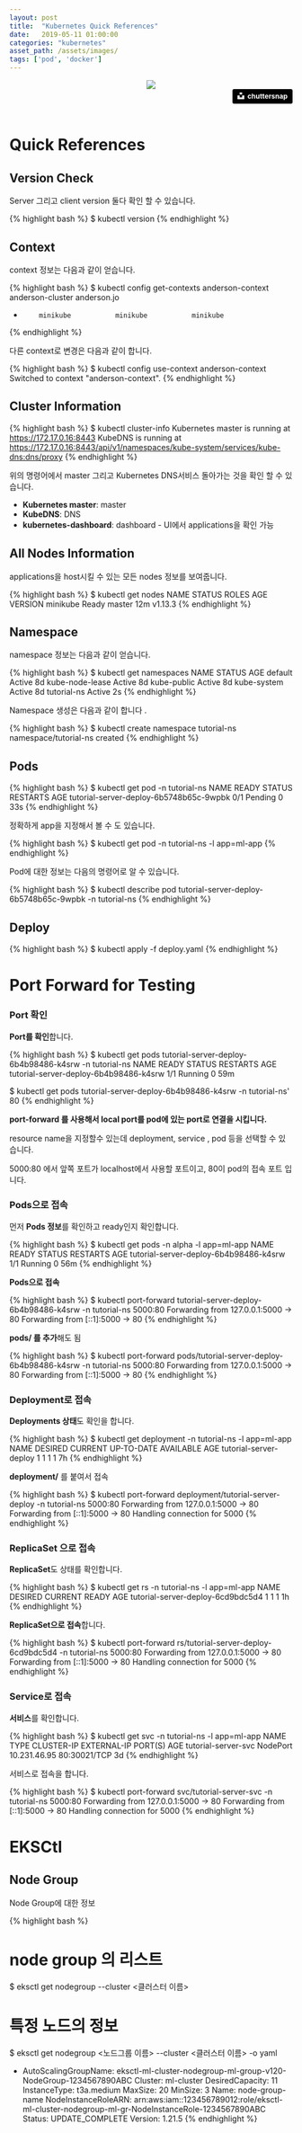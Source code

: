 ```yaml
---
layout: post
title:  "Kubernetes Quick References"
date:   2019-05-11 01:00:00
categories: "kubernetes"
asset_path: /assets/images/
tags: ['pod', 'docker']
---
```




<header>
    <img src="{{ page.asset_path }}kubernetes-wallpaper.jpg" class="img-responsive img-rounded img-fluid">
    <div style="text-align:right;">
    <a style="background-color:black;color:white;text-decoration:none;padding:4px 6px;font-family:-apple-system, BlinkMacSystemFont, &quot;San Francisco&quot;, &quot;Helvetica Neue&quot;, Helvetica, Ubuntu, Roboto, Noto, &quot;Segoe UI&quot;, Arial, sans-serif;font-size:12px;font-weight:bold;line-height:1.2;display:inline-block;border-radius:3px" href="https://unsplash.com/@chuttersnap?utm_medium=referral&amp;utm_campaign=photographer-credit&amp;utm_content=creditBadge" target="_blank" rel="noopener noreferrer" title="Download free do whatever you want high-resolution photos from chuttersnap"><span style="display:inline-block;padding:2px 3px"><svg xmlns="http://www.w3.org/2000/svg" style="height:12px;width:auto;position:relative;vertical-align:middle;top:-2px;fill:white" viewBox="0 0 32 32"><title>unsplash-logo</title><path d="M10 9V0h12v9H10zm12 5h10v18H0V14h10v9h12v-9z"></path></svg></span><span style="display:inline-block;padding:2px 3px">chuttersnap</span></a> 
    </div>
</header>




# Quick References


## Version Check

Server 그리고 client version 둘다 확인 할 수 있습니다. 

{% highlight bash %}
$ kubectl version
{% endhighlight %}

## Context

context 정보는 다음과 같이 얻습니다. 

{% highlight bash %}
$ kubectl config get-contexts
          anderson-context   anderson-cluster   anderson.jo   
*         minikube           minikube           minikube   
{% endhighlight %}

다른 context로 변경은 다음과 같이 합니다. 

{% highlight bash %}
$ kubectl config use-context anderson-context
Switched to context "anderson-context".
{% endhighlight %}

## Cluster Information

{% highlight bash %}
$ kubectl cluster-info
Kubernetes master is running at https://172.17.0.16:8443
KubeDNS is running at https://172.17.0.16:8443/api/v1/namespaces/kube-system/services/kube-dns:dns/proxy
{% endhighlight %}


위의 명령어에서 master 그리고 Kubernetes DNS서비스 돌아가는 것을 확인 할 수 있습니다. 

- **Kubernetes master**: master
- **KubeDNS**: DNS
- **kubernetes-dashboard**: dashboard - UI에서 applications을 확인 가능



## All Nodes Information

applications을 host시킬 수 있는 모든 nodes 정보를 보여줍니다. 

{% highlight bash %}
$ kubectl get nodes
NAME       STATUS   ROLES    AGE   VERSION
minikube   Ready    master   12m   v1.13.3
{% endhighlight %}

## Namespace

namespace 정보는 다음과 같이 얻습니다. 

{% highlight bash %}
$ kubectl get namespaces
NAME              STATUS   AGE
default           Active   8d
kube-node-lease   Active   8d
kube-public       Active   8d
kube-system       Active   8d
tutorial-ns       Active   2s
{% endhighlight %}

Namespace 생성은 다음과 같이 합니다 .

{% highlight bash %}
$ kubectl create namespace tutorial-ns
namespace/tutorial-ns created
{% endhighlight %}

## Pods

{% highlight bash %}
$ kubectl get pod -n tutorial-ns
NAME                                      READY   STATUS    RESTARTS   AGE
tutorial-server-deploy-6b5748b65c-9wpbk   0/1     Pending   0          33s
{% endhighlight %}

정확하게  app을 지정해서 볼 수 도 있습니다. 

{% highlight bash %}
$ kubectl get pod -n tutorial-ns -l app=ml-app
{% endhighlight %}

Pod에 대한 정보는 다음의 명령어로 알 수 있습니다.

{% highlight bash %}
$ kubectl describe pod tutorial-server-deploy-6b5748b65c-9wpbk -n tutorial-ns
{% endhighlight %}


## Deploy

{% highlight bash %}
$ kubectl apply -f deploy.yaml
{% endhighlight %}



# Port Forward for Testing

### Port 확인

**Port를 확인**합니다.

{% highlight bash %}
$ kubectl get pods tutorial-server-deploy-6b4b98486-k4srw -n tutorial-ns 
NAME                                     READY   STATUS    RESTARTS   AGE
tutorial-server-deploy-6b4b98486-k4srw   1/1     Running   0          59m

$ kubectl get pods tutorial-server-deploy-6b4b98486-k4srw -n tutorial-ns'
80
{% endhighlight %}

**port-forward 를 사용해서 local port를 pod에 있는 port로 연결을 시킵니다.**

resource name을 지정할수 있는데 deployment, service , pod 등을 선택할 수 있습니다. 

5000:80 에서 앞쪽 포트가 localhost에서 사용할 포트이고, 80이 pod의 접속 포트 입니다.



### Pods으로 접속

먼저 **Pods 정보**를 확인하고 ready인지 확인합니다. 

{% highlight bash %}
$ kubectl get pods  -n alpha -l app=ml-app
NAME                                     READY   STATUS    RESTARTS   AGE
tutorial-server-deploy-6b4b98486-k4srw   1/1     Running   0          56m
{% endhighlight %}

**Pods으로 접속**

{% highlight bash %}
$ kubectl port-forward tutorial-server-deploy-6b4b98486-k4srw -n tutorial-ns 5000:80
Forwarding from 127.0.0.1:5000 -> 80
Forwarding from [::1]:5000 -> 80
{% endhighlight %}

**pods/ 를 추가**해도 됨

{% highlight bash %}
$ kubectl port-forward pods/tutorial-server-deploy-6b4b98486-k4srw -n tutorial-ns 5000:80
Forwarding from 127.0.0.1:5000 -> 80
Forwarding from [::1]:5000 -> 80
{% endhighlight %}

### Deployment로 접속

**Deployments 상태**도 확인을 합니다.

{% highlight bash %}
$ kubectl get deployment -n tutorial-ns -l app=ml-app
NAME                     DESIRED   CURRENT   UP-TO-DATE   AVAILABLE   AGE
tutorial-server-deploy   1         1         1            1           7h
{% endhighlight %}

**deployment/** 를 붙여서 접속

{% highlight bash %}
$ kubectl port-forward deployment/tutorial-server-deploy -n tutorial-ns 5000:80
Forwarding from 127.0.0.1:5000 -> 80
Forwarding from [::1]:5000 -> 80
Handling connection for 5000
{% endhighlight %}



### ReplicaSet 으로 접속

**ReplicaSet**도 상태를 확인합니다.

{% highlight bash %}
$ kubectl get rs -n tutorial-ns -l app=ml-app
NAME                                DESIRED   CURRENT   READY   AGE
tutorial-server-deploy-6cd9bdc5d4   1         1         1       1h
{% endhighlight %}

**ReplicaSet으로 접속**합니다. 

{% highlight bash %}
$ kubectl port-forward rs/tutorial-server-deploy-6cd9bdc5d4 -n tutorial-ns 5000:80
Forwarding from 127.0.0.1:5000 -> 80
Forwarding from [::1]:5000 -> 80
Handling connection for 5000
{% endhighlight %}



### Service로 접속

**서비스**를 확인합니다.

{% highlight bash %}
$ kubectl get svc  -n tutorial-ns -l app=ml-app
NAME                  TYPE       CLUSTER-IP     EXTERNAL-IP   PORT(S)        AGE
tutorial-server-svc   NodePort   10.231.46.95   <none>        80:30021/TCP   3d
{% endhighlight %}

서비스로 접속을 합니다.

{% highlight bash %}
$ kubectl port-forward svc/tutorial-server-svc -n tutorial-ns 5000:80
Forwarding from 127.0.0.1:5000 -> 80
Forwarding from [::1]:5000 -> 80
Handling connection for 5000
{% endhighlight %}



# EKSCtl 

## Node Group 

Node Group에 대한 정보

{% highlight bash %}
# node group 의 리스트
$ eksctl get nodegroup --cluster <클러스터 이름>

# 특정 노드의 정보
$ eksctl get nodegroup <노드그룹 이름> --cluster <클러스터 이름> -o yaml
- AutoScalingGroupName: eksctl-ml-cluster-nodegroup-ml-group-v120-NodeGroup-1234567890ABC
  Cluster: ml-cluster
  DesiredCapacity: 11
  InstanceType: t3a.medium
  MaxSize: 20
  MinSize: 3
  Name: node-group-name
  NodeInstanceRoleARN: arn:aws:iam::123456789012:role/eksctl-ml-cluster-nodegroup-ml-gr-NodeInstanceRole-1234567890ABC
  Status: UPDATE_COMPLETE
  Version: 1.21.5
{% endhighlight %}


















